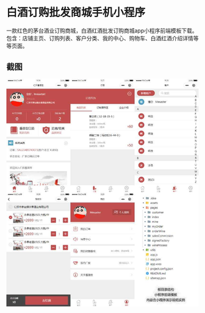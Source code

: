 # 白酒订购批发商城手机小程序
一款红色的茅台酒业订购商城，白酒红酒批发订购商城app小程序前端模板下载。包含：店铺主页、订购列表、客户分类、我的中心、购物车、白酒红酒介绍详情等等页面。

## 截图
![预览](assets/images/screen.jpg)